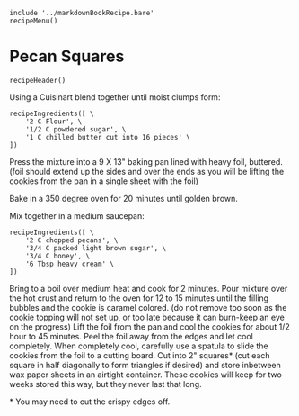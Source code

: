 ~~~ markdown-script
include '../markdownBookRecipe.bare'
recipeMenu()
~~~

# Pecan Squares

~~~ markdown-script
recipeHeader()
~~~

Using a Cuisinart blend together until moist clumps form:

~~~ markdown-script
recipeIngredients([ \
    '2 C Flour', \
    '1/2 C powdered sugar', \
    '1 C chilled butter cut into 16 pieces' \
])
~~~

Press the mixture into a 9 X 13" baking pan lined with heavy foil, buttered. (foil should extend up
the sides and over the ends as you will be lifting the cookies from the pan in a single sheet with
the foil)

Bake in a 350 degree oven for 20 minutes until golden brown.

Mix together in a medium saucepan:

~~~ markdown-script
recipeIngredients([ \
    '2 C chopped pecans', \
    '3/4 C packed light brown sugar', \
    '3/4 C honey', \
    '6 Tbsp heavy cream' \
])
~~~

Bring to a boil over medium heat and cook for 2 minutes. Pour mixture over the hot crust and return
to the oven for 12 to 15 minutes until the filling bubbles and the cookie is caramel colored. (do
not remove too soon as the cookie topping will not set up, or too late because it can burn-keep an
eye on the progress) Lift the foil from the pan and cool the cookies for about 1/2 hour to 45
minutes. Peel the foil away from the edges and let cool completely. When completely cool, carefully
use a spatula to slide the cookies from the foil to a cutting board. Cut into 2" squares\* (cut each
square in half diagonally to form triangles if desired) and store inbetween wax paper sheets in an
airtight container. These cookies will keep for two weeks stored this way, but they never last that
long.

\* You may need to cut the crispy edges off.
